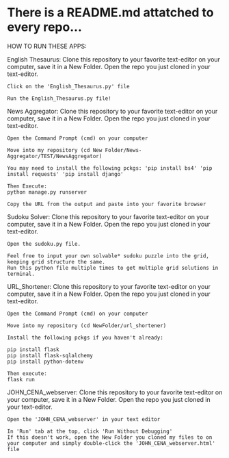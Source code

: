 # There is a README.md attatched to every repo...



HOW TO RUN THESE APPS:

English Thesaurus:
    Clone this repository to your favorite text-editor on your computer, save it in a New Folder.  Open the repo you just cloned in your text-editor.
    
    Click on the 'English_Thesaurus.py' file
    
    Run the English_Thesaurus.py file!


News Aggregator:
    Clone this repository to your favorite text-editor on your computer, save it in a New Folder. Open the repo you just cloned in your text-editor.

    Open the Command Prompt (cmd) on your computer
    
    Move into my repository (cd New Folder/News-Aggregator/TEST/NewsAggregator)

    You may need to install the following pckgs: 'pip install bs4' 'pip install requests' 'pip install django'

    Then Execute: 
    python manage.py runserver

    Copy the URL from the output and paste into your favorite browser
    


Sudoku Solver:
    Clone this repository to your favorite text-editor on your computer, save it in a New Folder. Open the repo you just cloned in your text-editor.

    Open the sudoku.py file.

    Feel free to input your own solvable* sudoku puzzle into the grid, keeping grid structure the same. 
    Run this python file multiple times to get multiple grid solutions in terminal.



URL_Shortener:
    Clone this repository to your favorite text-editor on your computer, save it in a New Folder. Open the repo you just cloned in your text-editor.
    
    Open the Command Prompt (cmd) on your computer

    Move into my repository (cd NewFolder/url_shortener)

    Install the following pckgs if you haven't already:

    pip install flask
    pip install flask-sqlalchemy
    pip install python-dotenv

    Then execute:
    flask run


JOHN_CENA_webserver:
    Clone this repository to your favorite text-editor on your computer, save it in a New Folder. Open the repo you just cloned in your text-editor.
    
    Open the 'JOHN_CENA_webserver' in your text editor

    In 'Run' tab at the top, click 'Run Without Debugging'
    If this doesn't work, open the New Folder you cloned my files to on your computer and simply double-click the 'JOHN_CENA_webserver.html' file
